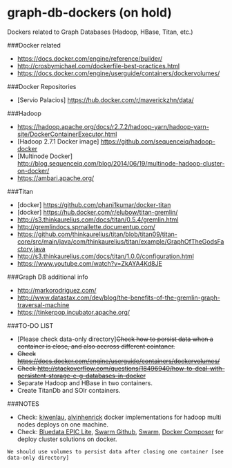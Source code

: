 # graph-db-dockers (on hold)
Dockers related to Graph Databases (Hadoop, HBase, Titan, etc.)

###Docker related
* https://docs.docker.com/engine/reference/builder/
* http://crosbymichael.com/dockerfile-best-practices.html
* https://docs.docker.com/engine/userguide/containers/dockervolumes/

###Docker Repositories
* [Servio Palacios] https://hub.docker.com/r/maverickzhn/data/

###Hadoop
* https://hadoop.apache.org/docs/r2.7.2/hadoop-yarn/hadoop-yarn-site/DockerContainerExecutor.html
* [Hadoop 2.7.1 Docker image] https://github.com/sequenceiq/hadoop-docker
* [Multinode Docker] http://blog.sequenceiq.com/blog/2014/06/19/multinode-hadoop-cluster-on-docker/
* https://ambari.apache.org/

###Titan
* [docker] https://github.com/phani1kumar/docker-titan
* [docker] https://hub.docker.com/r/elubow/titan-gremlin/
* http://s3.thinkaurelius.com/docs/titan/0.5.4/gremlin.html
* http://gremlindocs.spmallette.documentup.com/
* https://github.com/thinkaurelius/titan/blob/titan09/titan-core/src/main/java/com/thinkaurelius/titan/example/GraphOfTheGodsFactory.java
* http://s3.thinkaurelius.com/docs/titan/1.0.0/configuration.html
* https://www.youtube.com/watch?v=ZkAYA4Kd8JE

###Graph DB additional info
* http://markorodriguez.com/
* http://www.datastax.com/dev/blog/the-benefits-of-the-gremlin-graph-traversal-machine
* https://tinkerpop.incubator.apache.org/ 

###TO-DO LIST
* [Please check data-only directory]~~Check how to persist data when a container is close, and also accross different cointaner.~~
* ~~Check https://docs.docker.com/engine/userguide/containers/dockervolumes/~~
* ~~Check http://stackoverflow.com/questions/18496940/how-to-deal-with-persistent-storage-e-g-databases-in-docker~~
* Separate Hadoop and HBase in two containers.
* Create TitanDb and SOlr containers.

###NOTES
* Check: [kiwenlau](http://kiwenlau.blogspot.com/2015/05/quickly-build-arbitrary-size-hadoop.html), [alvinhenrick](https://github.com/alvinhenrick/hadoop-mutinode) docker implementations for hadoop multi nodes deploys on one machine.
* Check: [Bluedata EPIC Lite](http://info.bluedata.com/EPIC_Lite_Download_Request.html), [Swarm Github](https://github.com/docker/swarm/), [Swarm](https://docs.docker.com/swarm/), [Docker Composer](https://docs.docker.com/compose/) for deploy cluster solutions on docker.

```
We should use volumes to persist data after closing one container [see data-only directory]
```
